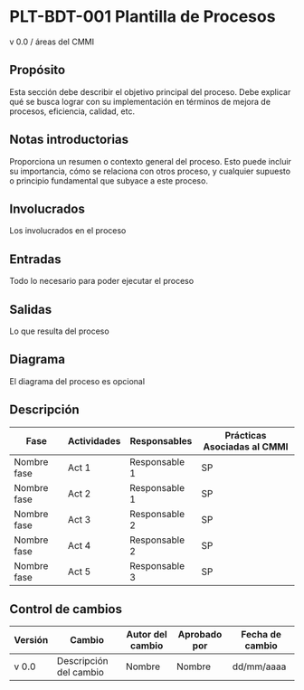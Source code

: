 # PLT-BDT-001 Plantilla de Procesos

v 0.0 / áreas del CMMI

## Propósito

Esta sección debe describir el objetivo principal del proceso. Debe explicar qué se busca lograr con su implementación en términos de mejora de procesos, eficiencia, calidad, etc.

## Notas introductorias

Proporciona un resumen o contexto general del proceso. Esto puede incluir su importancia, cómo se relaciona con otros proceso, y cualquier supuesto o principio fundamental que subyace a este proceso.

## Involucrados

Los involucrados en el proceso

## Entradas

Todo lo necesario para poder ejecutar el proceso

## Salidas

Lo que resulta del proceso

## Diagrama

El diagrama del proceso es opcional

## Descripción

| Fase        | Actividades | Responsables  | Prácticas Asociadas al CMMI |
| ----------- | ----------- | ------------- | --------------------------- |
| Nombre fase | Act 1       | Responsable 1 | SP                          |
| Nombre fase | Act 2       | Responsable 1 | SP                          |
| Nombre fase | Act 3       | Responsable 2 | SP                          |
| Nombre fase | Act 4       | Responsable 2 | SP                          |
| Nombre fase | Act 5       | Responsable 3 | SP                          |

## Control de cambios

| Versión | Cambio                 | Autor del cambio | Aprobado por | Fecha de cambio |
| ------- | ---------------------- | ---------------- | ------------ | --------------- |
| v 0.0 | Descripción del cambio | Nombre           | Nombre       | dd/mm/aaaa      |
